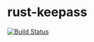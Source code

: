 rust-keepass
============

[![Build Status](https://travis-ci.org/raymontag/rust-keepass.svg?branch=master)](https://travis-ci.org/raymontag/rust-keepass)
